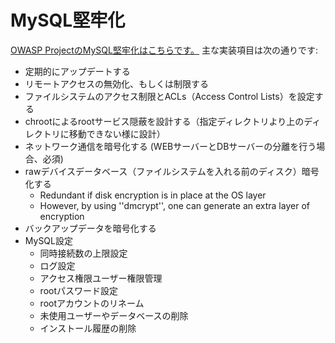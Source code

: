 # MySQL堅牢化

[OWASP ProjectのMySQL堅牢化はこちらです。](https://www.owasp.org/index.php/OWASP_Backend_Security_Project_MySQL_Hardening)
主な実装項目は次の通りです:

- 定期的にアップデートする
- リモートアクセスの無効化、もしくは制限する
- ファイルシステムのアクセス制限とACLs（Access Control Lists）を設定する
- chrootによるrootサービス隠蔽を設計する（指定ディレクトリより上のディレクトリに移動できない様に設計）
- ネットワーク通信を暗号化する (WEBサーバーとDBサーバーの分離を行う場合、必須)
- rawデバイスデータベース（ファイルシステムを入れる前のディスク）暗号化する
  - Redundant if disk encryption is in place at the OS layer
  - However, by using ''dmcrypt'', one can generate an extra layer of encryption
- バックアップデータを暗号化する
- MySQL設定
  - 同時接続数の上限設定
  - ログ設定
  - アクセス権限ユーザー権限管理
  - rootパスワード設定
  - rootアカウントのリネーム
  - 未使用ユーザーやデータベースの削除
  - インストール履歴の削除
